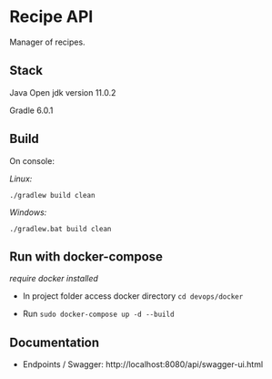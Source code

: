# Recipe API

Manager of recipes.

## Stack

Java Open jdk version 11.0.2

Gradle 6.0.1

## Build 

On console:

*Linux:*

`./gradlew build clean`

*Windows:*

`./gradlew.bat build clean`

## Run with docker-compose

*require docker installed*

- In project folder access docker directory `cd devops/docker`

- Run `sudo docker-compose up -d --build`

## Documentation

- Endpoints / Swagger: http://localhost:8080/api/swagger-ui.html